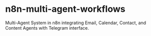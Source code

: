 # n8n-multi-agent-workflows
Multi-Agent System in n8n integrating Email, Calendar, Contact, and Content Agents with Telegram interface.
